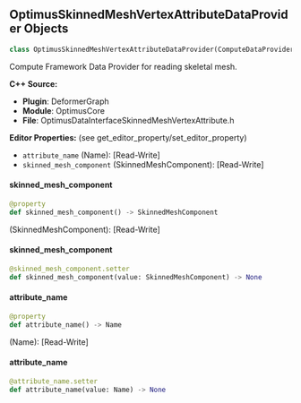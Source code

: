 ## OptimusSkinnedMeshVertexAttributeDataProvider Objects

```python
class OptimusSkinnedMeshVertexAttributeDataProvider(ComputeDataProvider)
```

Compute Framework Data Provider for reading skeletal mesh.

**C++ Source:**

- **Plugin**: DeformerGraph
- **Module**: OptimusCore
- **File**: OptimusDataInterfaceSkinnedMeshVertexAttribute.h

**Editor Properties:** (see get_editor_property/set_editor_property)

- ``attribute_name`` (Name):  [Read-Write]
- ``skinned_mesh_component`` (SkinnedMeshComponent):  [Read-Write]

<a id="unreal.OptimusSkinnedMeshVertexAttributeDataProvider.skinned_mesh_component"></a>

#### skinned_mesh_component

```python
@property
def skinned_mesh_component() -> SkinnedMeshComponent
```

(SkinnedMeshComponent):  [Read-Write]

<a id="unreal.OptimusSkinnedMeshVertexAttributeDataProvider.skinned_mesh_component"></a>

#### skinned_mesh_component

```python
@skinned_mesh_component.setter
def skinned_mesh_component(value: SkinnedMeshComponent) -> None
```

<a id="unreal.OptimusSkinnedMeshVertexAttributeDataProvider.attribute_name"></a>

#### attribute_name

```python
@property
def attribute_name() -> Name
```

(Name):  [Read-Write]

<a id="unreal.OptimusSkinnedMeshVertexAttributeDataProvider.attribute_name"></a>

#### attribute_name

```python
@attribute_name.setter
def attribute_name(value: Name) -> None
```

<a id="unreal.OptimusSkinWeightsAsVertexMaskDataProvider"></a>